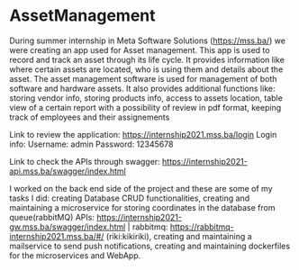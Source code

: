 # AssetManagement

During summer internship in Meta Software Solutions (https://mss.ba/) we were creating an app used for Asset management. This app is used to record and track an asset through its life cycle. It provides information like where certain assets are located, who is using them and details about the asset. The asset management software is used for management of both software and hardware assets. It also provides additional functions like: storing vendor info, storing products info, access to assets location, table view of a certain report with a possibility of review in pdf format, keeping track of employees and their assignements

Link to review the application: https://internship2021.mss.ba/login
Login info:
Username: admin
Password: 12345678

Link to check the APIs through swagger: https://internship2021-api.mss.ba/swagger/index.html

I worked on the back end side of the project and these are some of my tasks I did: creating Database CRUD functionalities,
creating and maintaining a microservice for storing coordinates in the database from queue(rabbitMQ) APIs: https://internship2021-gw.mss.ba/swagger/index.html | rabbitmq: https://rabbitmq-internship2021.mss.ba/#/ (riki:kikiriki),
creating and maintaining a mailservice to send push notifications,
creating and maintaining dockerfiles for the microservices and WebApp.
